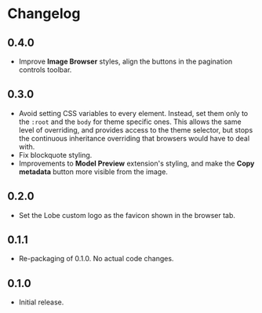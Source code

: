 # Changelog

## 0.4.0

* Improve **Image Browser** styles, align the buttons in the pagination controls toolbar.

## 0.3.0

* Avoid setting CSS variables to every element. Instead, set them only to the `:root` and the `body` for theme
  specific ones. This allows the same level of overriding, and provides access to the theme selector, but stops the
  continuous inheritance overriding that browsers would have to deal with.
* Fix blockquote styling.
* Improvements to **Model Preview** extension's styling, and make the **Copy metadata** button more visible from
  the image.

## 0.2.0

* Set the Lobe custom logo as the favicon shown in the browser tab.

## 0.1.1

* Re-packaging of 0.1.0. No actual code changes.

## 0.1.0

* Initial release.
